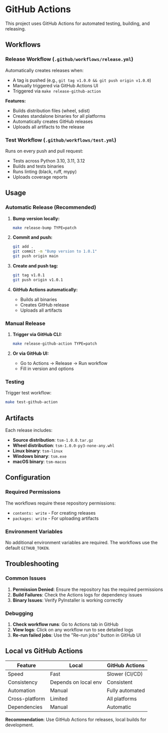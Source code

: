 # GitHub Actions

This project uses GitHub Actions for automated testing, building, and releasing.

## Workflows

### Release Workflow (`.github/workflows/release.yml`)

Automatically creates releases when:
- A tag is pushed (e.g., `git tag v1.0.0 && git push origin v1.0.0`)
- Manually triggered via GitHub Actions UI
- Triggered via `make release-github-action`

**Features:**
- Builds distribution files (wheel, sdist)
- Creates standalone binaries for all platforms
- Automatically creates GitHub releases
- Uploads all artifacts to the release

### Test Workflow (`.github/workflows/test.yml`)

Runs on every push and pull request:
- Tests across Python 3.10, 3.11, 3.12
- Builds and tests binaries
- Runs linting (black, ruff, mypy)
- Uploads coverage reports

## Usage

### Automatic Release (Recommended)

1. **Bump version locally:**
   ```bash
   make release-bump TYPE=patch
   ```

2. **Commit and push:**
   ```bash
   git add .
   git commit -m "Bump version to 1.0.1"
   git push origin main
   ```

3. **Create and push tag:**
   ```bash
   git tag v1.0.1
   git push origin v1.0.1
   ```

4. **GitHub Actions automatically:**
   - Builds all binaries
   - Creates GitHub release
   - Uploads all artifacts

### Manual Release

1. **Trigger via GitHub CLI:**
   ```bash
   make release-github-action TYPE=patch
   ```

2. **Or via GitHub UI:**
   - Go to Actions → Release → Run workflow
   - Fill in version and options

### Testing

Trigger test workflow:
```bash
make test-github-action
```

## Artifacts

Each release includes:
- **Source distribution**: `tsm-1.0.0.tar.gz`
- **Wheel distribution**: `tsm-1.0.0-py3-none-any.whl`
- **Linux binary**: `tsm-linux`
- **Windows binary**: `tsm.exe`
- **macOS binary**: `tsm-macos`

## Configuration

### Required Permissions

The workflows require these repository permissions:
- `contents: write` - For creating releases
- `packages: write` - For uploading artifacts

### Environment Variables

No additional environment variables are required. The workflows use the default `GITHUB_TOKEN`.

## Troubleshooting

### Common Issues

1. **Permission Denied**: Ensure the repository has the required permissions
2. **Build Failures**: Check the Actions logs for dependency issues
3. **Binary Issues**: Verify PyInstaller is working correctly

### Debugging

1. **Check workflow runs**: Go to Actions tab in GitHub
2. **View logs**: Click on any workflow run to see detailed logs
3. **Re-run failed jobs**: Use the "Re-run jobs" button in GitHub UI

## Local vs GitHub Actions

| Feature        | Local                | GitHub Actions  |
| -------------- | -------------------- | --------------- |
| Speed          | Fast                 | Slower (CI/CD)  |
| Consistency    | Depends on local env | Consistent      |
| Automation     | Manual               | Fully automated |
| Cross-platform | Limited              | All platforms   |
| Dependencies   | Manual               | Automatic       |

**Recommendation**: Use GitHub Actions for releases, local builds for development. 